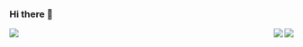 ### Hi there 👋

<img src="https://github-readme-stats.vercel.app/api/top-langs/?username=WoodyLetsCode"><img src="https://github-readme-stats.vercel.app/api/pin/?username=WoodyLetsCode&repo=WLED-GUI" align="right"><img src="https://github-readme-stats.vercel.app/api/pin/?username=WoodyLetsCode&repo=ESP-Relay" align="right">

<!--
**WoodyLetsCode/WoodyLetsCode** is a ✨ _special_ ✨ repository because its `README.md` (this file) appears on your GitHub profile.

Here are some ideas to get you started:

- 🔭 I’m currently working on ...
- 🌱 I’m currently learning ...
- 👯 I’m looking to collaborate on ...
- 🤔 I’m looking for help with ...
- 💬 Ask me about ...
- 📫 How to reach me: ...
- 😄 Pronouns: ...
- ⚡ Fun fact: ...
-->
